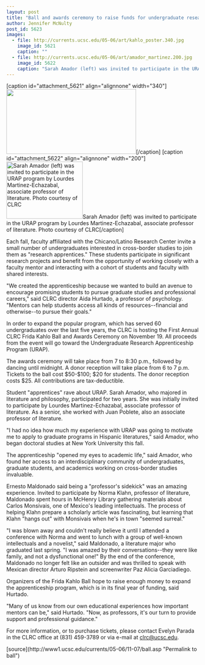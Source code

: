 ```yaml
---
layout: post
title: "Ball and awards ceremony to raise funds for undergraduate research apprenticeships"
author: Jennifer McNulty
post_id: 5623
images:
  - file: http://currents.ucsc.edu/05-06/art/kahlo_poster.340.jpg
    image_id: 5621
    caption: ""
  - file: http://currents.ucsc.edu/05-06/art/amador_martinez.200.jpg
    image_id: 5622
    caption: "Sarah Amador (left) was invited to participate in the URAP program by Lourdes Martinez-Echazabal, associate professor of literature. Photo courtesy of CLRC"
---
```


[caption id="attachment_5621" align="alignnone" width="340"]<a href="http://localhost/mysite/wp-content/uploads/2005/11/kahlo_poster.340.jpg"><img class="size-full wp-image-5621" src="http://localhost/mysite/wp-content/uploads/2005/11/kahlo_poster.340.jpg" alt="" width="340" height="170" /></a>[/caption]
[caption id="attachment_5622" align="alignnone" width="200"]<a href="http://localhost/mysite/wp-content/uploads/2005/11/amador_martinez.200.jpg"><img class="size-full wp-image-5622" src="http://localhost/mysite/wp-content/uploads/2005/11/amador_martinez.200.jpg" alt="Sarah Amador (left) was invited to participate in the URAP program by Lourdes Martinez-Echazabal, associate professor of literature. Photo courtesy of CLRC" width="200" height="150" /></a>Sarah Amador (left) was invited to participate in the URAP program by Lourdes Martinez-Echazabal, associate professor of literature. Photo courtesy of CLRC[/caption]
<a name="content" id="content"></a><br>
<p>
  Each fall, faculty affiliated with the Chicano/Latino Research Center invite a small number of undergraduates interested in cross-border studies to join them as "research apprentices." These students participate in significant research projects and benefit from the opportunity of working closely with a faculty mentor and interacting with a cohort of students and faculty with shared interests.
</p>
<p>
  "We created the apprenticeship because we wanted to build an avenue to encourage promising students to pursue graduate studies and professional careers," said CLRC director Aida Hurtado, a professor of psychology. "Mentors can help students access all kinds of resources--financial and otherwise--to pursue their goals."
</p>
<p>
  In order to expand the popular program, which has served 60 undergraduates over the last five years, the CLRC is hosting the First Annual CLRC Frida Kahlo Ball and Awards Ceremony on November 19. All proceeds from the event will go toward the Undergraduate Research Apprenticeship Program (URAP).
</p>
<p>
  The awards ceremony will take place from 7 to 8:30 p.m., followed by dancing until midnight. A donor reception will take place from 6 to 7 p.m. Tickets to the ball cost $50-$100; $20 for students. The donor reception costs $25. All contributions are tax-deductible.
</p>
<p>
  Student "apprentices" rave about URAP. Sarah Amador, who majored in literature and philosophy, participated for two years. She was initially invited to participate by Lourdes Martinez-Echazabal, associate professor of literature. As a senior, she worked with Juan Poblete, also an associate professor of literature.
</p>
<p>
  "I had no idea how much my experience with URAP was going to motivate me to apply to graduate programs in Hispanic literatures," said Amador, who began doctoral studies at New York University this fall.
</p>
<p>
  The apprenticeship "opened my eyes to academic life," said Amador, who found her access to an interdisciplinary community of undergraduates, graduate students, and academics working on cross-border studies invaluable.
</p>
<p>
  Ernesto Maldonado said being a "professor's sidekick" was an amazing experience. Invited to participate by Norma Klahn, professor of literature, Maldonado spent hours in McHenry Library gathering materials about Carlos Monsivais, one of Mexico's leading intellectuals. The process of helping Klahn prepare a scholarly article was fascinating, but learning that Klahn "hangs out" with Monsivais when he's in town "seemed surreal."
</p>
<p>
  "I was blown away and couldn't really believe it until I attended a conference with Norma and went to lunch with a group of well-known intellectuals and a novelist," said Maldonado, a literature major who graduated last spring. "I was amazed by their conversations--they were like family, and not a dysfunctional one!" By the end of the conference, Maldonado no longer felt like an outsider and was thrilled to speak with Mexican director Arturo Ripstein and screenwriter Paz Alicia Garciadiego.
</p>
<p>
  Organizers of the Frida Kahlo Ball hope to raise enough money to expand the apprenticeship program, which is in its final year of funding, said Hurtado.
</p>
<p>
  "Many of us know from our own educational experiences how important mentors can be," said Hurtado. "Now, as professors, it's our turn to provide support and professional guidance."
</p>
<p>
  For more information, or to purchase tickets, please contact Evelyn Parada in the CLRC office at (831) 459-3789 or via e-mail at <a href="mailto:clrc@ucsc.edu">clrc@ucsc.edu</a>.
</p>
<form>
  <input name="t1" size="-1" type="hidden">
</form>




</p>
[source](http://www1.ucsc.edu/currents/05-06/11-07/ball.asp "Permalink to ball")
